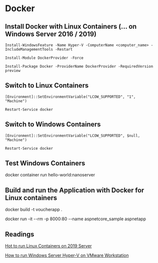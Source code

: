 # Docker

## Install Docker with Linux Containers (... on Windows Server 2016 / 2019)

```auto
Install-WindowsFeature -Name Hyper-V -ComputerName <computer_name> -IncludeManagementTools -Restart

Install-Module DockerProvider -Force

Install-Package Docker -ProviderName DockerProvider -RequiredVersion preview
```

## Switch to Linux Containers

```auto
[Environment]::SetEnvironmentVariable("LCOW_SUPPORTED", "1", "Machine")

Restart-Service docker
```

## Switch to Windows Containers

```auto
[Environment]::SetEnvironmentVariable("LCOW_SUPPORTED", $null, "Machine")

Restart-Service docker
```

## Test Windows Containers

docker container run hello-world:nanoserver

## Build and run the Application with Docker for Linux containers

docker build -t voucherapp .

docker run -it --rm -p 8000:80 --name aspnetcore_sample aspnetapp

## Readings

[Hot to run Linux Containers on 2019 Server](https://www.altaro.com/msp-dojo/linux-containers-windows-server-2019/)

[How to run Windows Server Hyper-V on VMware Workstation](https://www.sqlskills.com/blogs/tim/how-to-run-windows-server-2012-hyper-v-on-vmware-workstation/)
